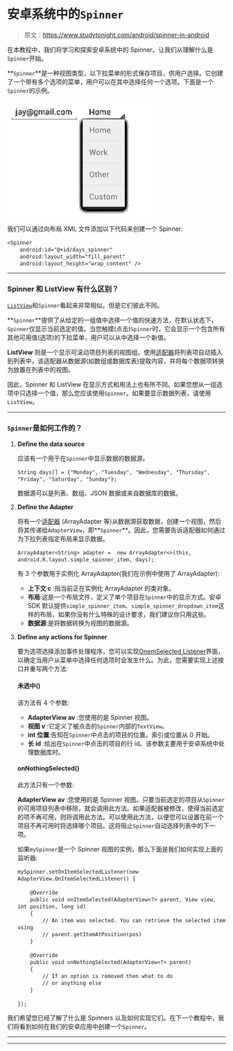 # 安卓系统中的`Spinner`

> 原文：<https://www.studytonight.com/android/spinner-in-android>

在本教程中，我们将学习和探索安卓系统中的 Spinner。让我们从理解什么是`Spinner`开始。

**`Spinner`**是一种视图类型，以下拉菜单的形式保存项目，供用户选择。它创建了一个带有多个选项的菜单，用户可以在其中选择任何一个选项。下面是一个`Spinner`的示例。

![Adapter](img/2dc867c2a954c92eb809fe111acb0b05.png)

我们可以通过向布局 XML 文件添加以下代码来创建一个 Spinner:

```
<Spinner
    android:id="@+id/days_spinner"
    android:layout_width="fill_parent"
    android:layout_height="wrap_content" />
```

* * *

### Spinner 和 ListView 有什么区别？

[`ListView`](android-listview)和`Spinner`看起来非常相似。但是它们彼此不同。

**`Spinner`**提供了从给定的一组值中选择一个值的快速方法，在默认状态下，`Spinner`仅显示当前选定的值。当您触摸(点击)`Spinner`时，它会显示一个包含所有其他可用值(选项)的下拉菜单，用户可以从中选择一个新值。

**ListView** 则是一个显示可滚动项目列表的视图组。使用[适配器](adapter-and-adapter-view)将列表项自动插入到列表中，该适配器从数据源(如数组或数据库表)提取内容，并将每个数据项转换为放置在列表中的视图。

因此，Spinner 和 ListView 在显示方式和用法上也有所不同。如果您想从一组选项中只选择一个值，那么您应该使用`Spinner`。如果要显示数据列表，请使用`ListView`。

* * *

### `Spinner`是如何工作的？

1.  **Define the data source**

    应该有一个用于在`Spinner`中显示数据的数据源。

    ```
    String days[] = {"Monday", "Tuesday", "Wednesday", "Thursday", "Friday", "Saturday", "Sunday"};
    ```

    数据源可以是列表、数组、JSON 数据或来自数据库的数据。

3.  **Define the Adapter**

    将有一个[适配器](adapter-and-adapter-view) (ArrayAdapter 等)从数据源获取数据，创建一个视图，然后将其传递给`AdapterView`，即**`Spinner`**。因此，您需要告诉适配器如何通过为下拉列表指定布局来显示数据。

    ```
    ArrayAdapter<String> adapter =  new ArrayAdapter<>(this, android.R.layout.simple_spinner_item, days);
    ```

    有 3 个参数用于实例化 ArrayAdapter(我们在示例中使用了 ArrayAdapter):

    *   **上下文 c** :指当前正在实例化 ArrayAdapter 的类对象。
    *   **布局**:这是一个布局文件，定义了单个项目在`Spinner`中的显示方式。安卓 SDK 默认提供`simple_spinner_item`、`simple_spinner_dropdown_item`这样的布局，如果你没有什么特殊的设计要求，我们建议你只用这些。
    *   **数据源**:是将数据转换为视图的数据源。

5.  **Define any actions for Spinner**

    要为选项选择添加事件处理程序，您可以实现[OnemSelected Listener](https://developer.android.com/reference/android/widget/AdapterView.OnItemSelectedListener.html)界面，以确定当用户从菜单中选择任何选项时会发生什么。为此，您需要实现上述接口并重写两个方法:

    #### 未选中()

    该方法有 4 个参数:

    *   **AdapterView av** :您使用的是 Spinner 视图。
    *   **视图 v** :它定义了被点击的`Spinner`内部的`TextView`。
    *   **int 位置**:告知在`Spinner`中点击的项目的位置。索引或位置从 0 开始。
    *   **长 id** :给出在`Spinner`中点击的项目的行 id。该参数主要用于安卓系统中处理数据库时。

    #### onNothingSelected()

    此方法只有一个参数:

    **AdapterView av** :您使用的是 Spinner 视图。只要当前选定的项目从`Spinner`的可用项目列表中移除，就会调用此方法。如果适配器被修改，使得当前选定的项不再可用，则将调用此方法。可以使用此方法，以便您可以设置在前一个项目不再可用时将选择哪个项目。这将阻止`Spinner`自动选择列表中的下一项。

    如果`mySpinner`是一个 Spinner 视图的实例，那么下面是我们如何实现上面的监听器:

    ```
    mySpinner.setOnItemSelectedListener(new AdapterView.OnItemSelectedListener() {

        @Override
        public void onItemSelected(AdapterView<?> parent, View view, int position, long id) 
        { 
            // An item was selected. You can retrieve the selected item using
            // parent.getItemAtPosition(pos)
        }

        @Override
        public void onNothingSelected(AdapterView<?> parent) 
        { 
            // If an option is removed then what to do
            // or anything else
        }

    });
    ```

我们希望您已经了解了什么是 Spinners 以及如何实现它们。在下一个教程中，我们将看到如何在我们的安卓应用中创建一个`Spinner`。

* * *

* * *